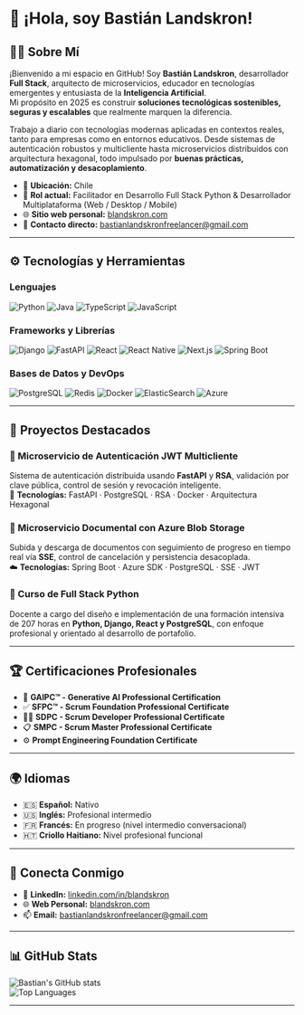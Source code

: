 # 👋 ¡Hola, soy Bastián Landskron!

## 👨‍💻 Sobre Mí

¡Bienvenido a mi espacio en GitHub! Soy **Bastián Landskron**, desarrollador **Full Stack**, arquitecto de microservicios, educador en tecnologías emergentes y entusiasta de la **Inteligencia Artificial**.  
Mi propósito en 2025 es construir **soluciones tecnológicas sostenibles, seguras y escalables** que realmente marquen la diferencia.

Trabajo a diario con tecnologías modernas aplicadas en contextos reales, tanto para empresas como en entornos educativos. Desde sistemas de autenticación robustos y multicliente hasta microservicios distribuidos con arquitectura hexagonal, todo impulsado por **buenas prácticas, automatización y desacoplamiento**.

- 📍 **Ubicación:** Chile  
- 💼 **Rol actual:** Facilitador en Desarrollo Full Stack Python & Desarrollador Multiplataforma (Web / Desktop / Mobile)  
- 🌐 **Sitio web personal:** [blandskron.com](https://blandskron.com)  
- 📩 **Contacto directo:** bastianlandskronfreelancer@gmail.com  

---

## ⚙️ Tecnologías y Herramientas

### Lenguajes
![Python](https://img.shields.io/badge/Python-3776AB?style=for-the-badge&logo=python&logoColor=white)
![Java](https://img.shields.io/badge/Java-ED8B00?style=for-the-badge&logo=java&logoColor=white)
![TypeScript](https://img.shields.io/badge/TypeScript-007ACC?style=for-the-badge&logo=typescript&logoColor=white)
![JavaScript](https://img.shields.io/badge/JavaScript-F7DF1E?style=for-the-badge&logo=javascript&logoColor=black)

### Frameworks y Librerías
![Django](https://img.shields.io/badge/Django-092E20?style=for-the-badge&logo=django&logoColor=white)
![FastAPI](https://img.shields.io/badge/FastAPI-009688?style=for-the-badge&logo=fastapi&logoColor=white)
![React](https://img.shields.io/badge/React-61DAFB?style=for-the-badge&logo=react&logoColor=black)
![React Native](https://img.shields.io/badge/React_Native-20232A?style=for-the-badge&logo=react&logoColor=61DAFB)
![Next.js](https://img.shields.io/badge/Next.js-000000?style=for-the-badge&logo=nextdotjs&logoColor=white)
![Spring Boot](https://img.shields.io/badge/Spring_Boot-6DB33F?style=for-the-badge&logo=spring-boot&logoColor=white)

### Bases de Datos y DevOps
![PostgreSQL](https://img.shields.io/badge/PostgreSQL-336791?style=for-the-badge&logo=postgresql&logoColor=white)
![Redis](https://img.shields.io/badge/Redis-DC382D?style=for-the-badge&logo=redis&logoColor=white)
![Docker](https://img.shields.io/badge/Docker-2496ED?style=for-the-badge&logo=docker&logoColor=white)
![ElasticSearch](https://img.shields.io/badge/ElasticSearch-005571?style=for-the-badge&logo=elasticsearch&logoColor=white)
![Azure](https://img.shields.io/badge/Azure-0078D4?style=for-the-badge&logo=microsoft-azure&logoColor=white)

---

## 🚀 Proyectos Destacados

### 🧠 Microservicio de Autenticación JWT Multicliente
Sistema de autenticación distribuida usando **FastAPI** y **RSA**, validación por clave pública, control de sesión y revocación inteligente.  
🔐 **Tecnologías:** FastAPI · PostgreSQL · RSA · Docker · Arquitectura Hexagonal

### 📂 Microservicio Documental con Azure Blob Storage
Subida y descarga de documentos con seguimiento de progreso en tiempo real vía **SSE**, control de cancelación y persistencia desacoplada.  
☁️ **Tecnologías:** Spring Boot · Azure SDK · PostgreSQL · SSE · JWT  

### 🧪 Curso de Full Stack Python
Docente a cargo del diseño e implementación de una formación intensiva de 207 horas en **Python, Django, React y PostgreSQL**, con enfoque profesional y orientado al desarrollo de portafolio.

---

## 🏆 Certificaciones Profesionales

- 🧠 **GAIPC™ - Generative AI Professional Certification**  
- ✅ **SFPC™ - Scrum Foundation Professional Certificate**  
- 👨‍💻 **SDPC - Scrum Developer Professional Certificate**  
- 📋 **SMPC - Scrum Master Professional Certificate**  
- ⚙️ **Prompt Engineering Foundation Certificate**  

---

## 🌍 Idiomas

- 🇪🇸 **Español:** Nativo  
- 🇺🇸 **Inglés:** Profesional intermedio  
- 🇫🇷 **Francés:** En progreso (nivel intermedio conversacional)  
- 🇭🇹 **Criollo Haitiano:** Nivel profesional funcional  

---

## 🤝 Conecta Conmigo

- 💼 **LinkedIn:** [linkedin.com/in/blandskron](https://www.linkedin.com/in/blandskron)  
- 🌐 **Web Personal:** [blandskron.com](https://blandskron.com)  
- 📫 **Email:** bastianlandskronfreelancer@gmail.com  

---

## 📊 GitHub Stats

![Bastian's GitHub stats](https://github-readme-stats.vercel.app/api?username=blandskron&show_icons=true&theme=tokyonight)  
![Top Languages](https://github-readme-stats.vercel.app/api/top-langs/?username=blandskron&layout=compact&theme=tokyonight)

---
